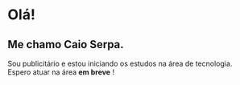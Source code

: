 # Olá!
## Me chamo Caio Serpa.

Sou publicitário e estou iniciando os estudos na área de tecnologia.\
Espero atuar na área **em breve** !
